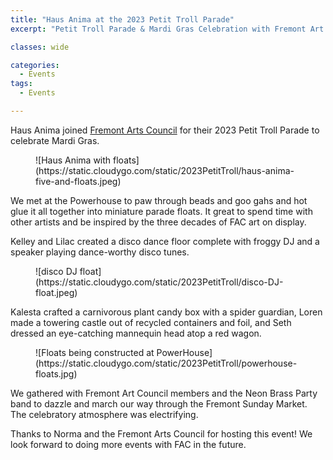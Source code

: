 ```yaml
---
title: "Haus Anima at the 2023 Petit Troll Parade"
excerpt: "Petit Troll Parade & Mardi Gras Celebration with Fremont Art Council"

classes: wide

categories:
  - Events
tags:
  - Events

---
```


Haus Anima joined [Fremont Arts Council](https://fremontartscouncil.org/petit-troll) for their 2023 Petit Troll Parade to celebrate Mardi Gras.

<figure class="half" markdown="span">
![Haus Anima with floats](https://static.cloudygo.com/static/2023PetitTroll/haus-anima-five-and-floats.jpeg)
</figure>

We met at the Powerhouse to paw through beads and goo gahs and hot glue it all together into miniature parade floats.
It great to spend time with other artists and be inspired by the three decades of FAC art on display.

Kelley and Lilac created a disco dance floor complete with froggy DJ and a speaker playing dance-worthy disco tunes.

<figure class="half" markdown="span">
![disco DJ float](https://static.cloudygo.com/static/2023PetitTroll/disco-DJ-float.jpeg)
</figure>

Kalesta crafted a carnivorous plant candy box with a spider guardian, Loren made a towering castle out of recycled containers and foil, and Seth dressed an eye-catching mannequin head atop a red wagon.

<figure class="half" markdown="span">
![Floats being constructed at PowerHouse](https://static.cloudygo.com/static/2023PetitTroll/powerhouse-floats.jpg)
</figure>

We gathered with Fremont Art Council members and the Neon Brass Party band to dazzle and march our way through the Fremont Sunday Market. The celebratory atmosphere was electrifying.

Thanks to Norma and the Fremont Arts Council for hosting this event! We look forward to doing more events with FAC in the future.
